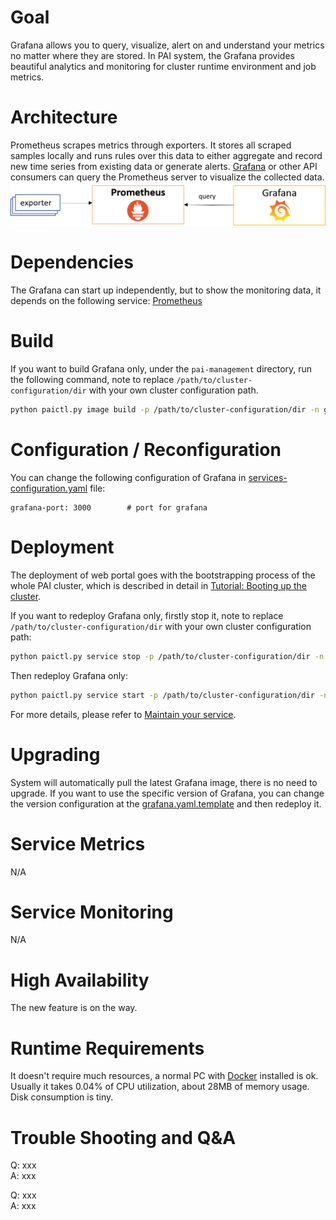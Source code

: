 # Goal

 Grafana allows you to query, visualize, alert on and understand your metrics no matter where they are stored. In PAI system, the Grafana provides beautiful analytics and monitoring for cluster runtime environment and job metrics.

# Architecture

Prometheus scrapes metrics through exporters. It stores all scraped samples locally and runs rules over this data to either aggregate and record new time series from existing data or generate alerts. [Grafana](https://grafana.com/) or other API consumers can query the Prometheus server to visualize the collected data.
![Architecture](grafana.png)


# Dependencies

The Grafana can start up independently, but to show the monitoring data, it depends on the following service:
[Prometheus](../../src/prometheus)

# Build

If you want to build Grafana only, under the `pai-management` directory, run the following command, note to replace `/path/to/cluster-configuration/dir` with your own cluster configuration path.

```sh
python paictl.py image build -p /path/to/cluster-configuration/dir -n grafana
```

# Configuration / Reconfiguration
You can change the following configuration of Grafana in [services-configuration.yaml](../../examples/cluster-configuration/services-configuration.yaml) file:

```
grafana-port: 3000        # port for grafana
```

# Deployment

The deployment of web portal goes with the bootstrapping process of the whole PAI cluster, which is described in detail in [Tutorial: Booting up the cluster](https://github.com/Microsoft/pai/blob/master/docs/pai-management/doc/cluster-bootup.md).

If you want to redeploy Grafana only, firstly stop it, note to replace `/path/to/cluster-configuration/dir` with your own cluster configuration path:

```sh
python paictl.py service stop -p /path/to/cluster-configuration/dir -n grafana
```
Then redeploy Grafana only:

```sh
python paictl.py service start -p /path/to/cluster-configuration/dir -n grafana
```
For more details, please refer to [Maintain your service](../pai-management/doc/service-maintain.md).
# Upgrading

System will automatically pull the latest Grafana image, there is no need to upgrade. If you want to use the specific version of Grafana, you can change the version configuration at the [grafana.yaml.template](https://github.com/Microsoft/pai/blob/dc64643966eaa98a7c854e272e1aa8f2f9b76ca9/pai-management/bootstrap/grafana/grafana.yaml.template#L44) and then redeploy it.
# Service Metrics

N/A

# Service Monitoring

N/A

# High Availability

The new feature is on the way.

# Runtime Requirements

It doesn't require much resources, a normal PC with [Docker](https://docs.docker.com/install/linux/docker-ce/ubuntu/) installed is ok.
Usually it takes 0.04% of CPU utilization, about 28MB of memory usage. Disk consumption is tiny.

# Trouble Shooting and Q&A

Q: xxx  
A: xxx

Q: xxx  
A: xxx
